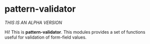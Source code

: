 # pattern-validator

*THIS IS AN ALPHA VERSION*

Hi! This is **pattern-validator**. This modules provides a set of functions useful for validation of form-field values.
